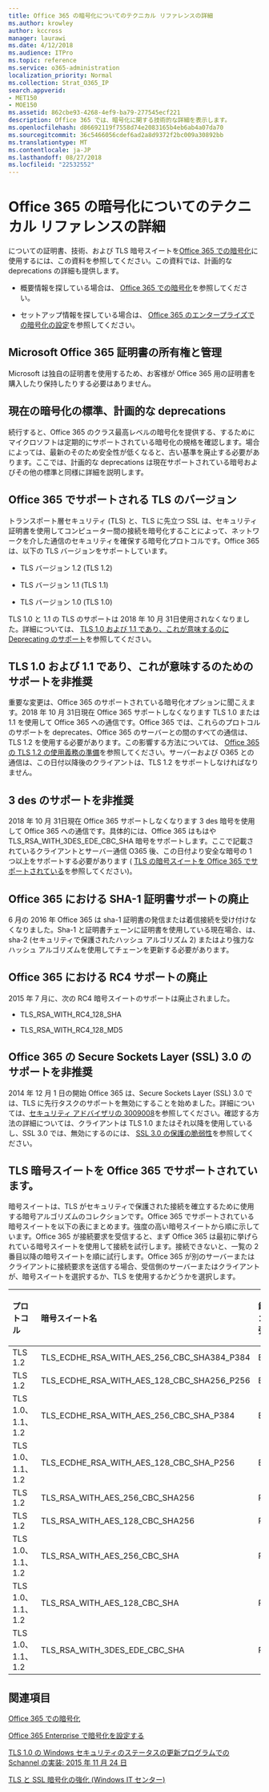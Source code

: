 ```yaml
---
title: Office 365 の暗号化についてのテクニカル リファレンスの詳細
ms.author: krowley
author: kccross
manager: laurawi
ms.date: 4/12/2018
ms.audience: ITPro
ms.topic: reference
ms.service: o365-administration
localization_priority: Normal
ms.collection: Strat_O365_IP
search.appverid:
- MET150
- MOE150
ms.assetid: 862cbe93-4268-4ef9-ba79-277545ecf221
description: Office 365 では、暗号化に関する技術的な詳細を表示します。
ms.openlocfilehash: d86692119f7558d74e2083165b4eb6ab4a07da70
ms.sourcegitcommit: 36c5466056cdef6ad2a8d9372f2bc009a30892bb
ms.translationtype: MT
ms.contentlocale: ja-JP
ms.lasthandoff: 08/27/2018
ms.locfileid: "22532552"
---
```

# <a name="technical-reference-details-about-encryption-in-office-365"></a>Office 365 の暗号化についてのテクニカル リファレンスの詳細

についての証明書、技術、および TLS 暗号スイートを[Office 365 での暗号化](encryption.md)に使用するには、この資料を参照してください。この資料では、計画的な deprecations の詳細も提供します。
  
- 概要情報を探している場合は、 [Office 365 での暗号化](encryption.md)を参照してください。
    
- セットアップ情報を探している場合は、 [Office 365 のエンタープライズでの暗号化の設定](set-up-encryption.md)を参照してください。
    
## <a name="microsoft-office-365-certificate-ownership-and-management"></a>Microsoft Office 365 証明書の所有権と管理

Microsoft は独自の証明書を使用するため、お客様が Office 365 用の証明書を購入したり保持したりする必要はありません。
  
## <a name="current-encryption-standards-and-planned-deprecations"></a>現在の暗号化の標準、計画的な deprecations

続行すると、Office 365 のクラス最高レベルの暗号化を提供する、するためにマイクロソフトは定期的にサポートされている暗号化の規格を確認します。場合によっては、最新のそのため安全性が低くなると、古い基準を廃止する必要があります。ここでは、計画的な deprecations は現在サポートされている暗号およびその他の標準と同様に詳細を説明します。
  
## <a name="versions-of-tls-supported-by-office-365"></a>Office 365 でサポートされる TLS のバージョン

トランスポート層セキュリティ (TLS) と、TLS に先立つ SSL は、セキュリティ証明書を使用してコンピューター間の接続を暗号化することによって、ネットワークを介した通信のセキュリティを確保する暗号化プロトコルです。Office 365 は、以下の TLS バージョンをサポートしています。
  
- TLS バージョン 1.2 (TLS 1.2)
    
- TLS バージョン 1.1 (TLS 1.1)
    
- TLS バージョン 1.0 (TLS 1.0)
    
 TLS 1.0 と 1.1 の TLS のサポートは 2018 年 10 月 31日使用されなくなりました。詳細については、 [TLS 1.0 および 1.1 であり、これが意味するのに Deprecating のサポート](technical-reference-details-about-encryption.md#TLS11and12deprecation)を参照してください。 
  
## <a name="deprecating-support-for-tls-10-and-11-and-what-this-means-for-you"></a>TLS 1.0 および 1.1 であり、これが意味するのためのサポートを非推奨
<a name="TLS11and12deprecation"> </a>

重要な変更は、Office 365 のサポートされている暗号化オプションに聞こえます。2018 年 10 月 31日現在 Office 365 サポートしなくなります TLS 1.0 または 1.1 を使用して Office 365 への通信です。Office 365 では、これらのプロトコルのサポートを deprecates、Office 365 のサーバーとの間のすべての通信は、TLS 1.2 を使用する必要があります。この影響する方法については、 [Office 365 の TLS 1.2 の使用義務の準備](https://support.microsoft.com/en-us/help/4057306/preparing-for-tls-1-2-in-office-365)を参照してください。サーバーおよび O365 との通信は、この日付以降後のクライアントは、TLS 1.2 をサポートしなければなりません。
  
## <a name="deprecating-support-for-3des"></a>3 des のサポートを非推奨
<a name="TLS11and12deprecation"> </a>

2018 年 10 月 31日現在 Office 365 サポートしなくなります 3 des 暗号を使用して Office 365 への通信です。具体的には、Office 365 はもはや TLS_RSA_WITH_3DES_EDE_CBC_SHA 暗号をサポートします。ここで記載されているクライアントとサーバー通信 O365 後、この日付より安全な暗号の 1 つ以上をサポートする必要があります ( [TLS の暗号スイートを Office 365 でサポートされている](technical-reference-details-about-encryption.md#TLSCipherSuites)を参照してください)。
  
## <a name="deprecating-sha-1-certificate-support-in-office-365"></a>Office 365 における SHA-1 証明書サポートの廃止
<a name="TLS11and12deprecation"> </a>

6 月の 2016 年 Office 365 は sha-1 証明書の発信または着信接続を受け付けなくなりました。Sha-1 と証明書チェーンに証明書を使用している現在場合、は、sha-2 (セキュリティで保護されたハッシュ アルゴリズム 2) またはより強力なハッシュ アルゴリズムを使用してチェーンを更新する必要があります。
  
## <a name="deprecating-rc4-support-in-office-365"></a>Office 365 における RC4 サポートの廃止
<a name="TLS11and12deprecation"> </a>

2015 年 7 月に、次の RC4 暗号スイートのサポートは廃止されました。
  
- TLS_RSA_WITH_RC4_128_SHA
    
- TLS_RSA_WITH_RC4_128_MD5
    
## <a name="deprecating-secure-sockets-layer-ssl-30-support-in-office-365"></a>Office 365 の Secure Sockets Layer (SSL) 3.0 のサポートを非推奨
<a name="TLS11and12deprecation"> </a>

2014 年 12 月 1 日の開始 Office 365 は、Secure Sockets Layer (SSL) 3.0 では、TLS に先行タスクのサポートを無効にすることを始めました。詳細については、[セキュリティ アドバイザリの 3009008](https://technet.microsoft.com/library/security/3009008.aspx)を参照してください。確認する方法の詳細については、クライアントは TLS 1.0 またはそれ以降を使用しているし、SSL 3.0 では、無効にするのには、 [SSL 3.0 の保護の脆弱性](http://blogs.office.com/2014/10/29/protecting-ssl-3-0-vulnerability/)を参照してください。
  
## <a name="tls-cipher-suites-supported-by-office-365"></a>TLS 暗号スイートを Office 365 でサポートされています。
<a name="TLSCipherSuites"> </a>

暗号スイートは、TLS がセキュリティで保護された接続を確立するために使用する暗号アルゴリズムのコレクションです。Office 365 でサポートされている暗号スイートを以下の表にまとめます。強度の高い暗号スイートから順に示しています。Office 365 が接続要求を受信すると、まず Office 365 は最初に挙げられている暗号スイートを使用して接続を試行します。接続できないと、一覧の 2 番目以降の暗号スイートを順に試行します。Office 365 が別のサーバーまたはクライアントに接続要求を送信する場合、受信側のサーバーまたはクライアントが、暗号スイートを選択するか、TLS を使用するかどうかを選択します。
  
|**プロトコル**|**暗号スイート名**|**鍵交換アルゴリズム/強度**|**PFS (Perfect Forward Secrecy) サポート**|**認証アルゴリズム/強度**|**暗号/強度**|
|:-----|:-----|:-----|:-----|:-----|:-----|
|TLS 1.2  <br/> |TLS_ECDHE_RSA_WITH_AES_256_CBC_SHA384_P384  <br/> |ECDH/192  <br/> |はい  <br/> |RSA/112  <br/> |AES/256  <br/> |
|TLS 1.2  <br/> |TLS_ECDHE_RSA_WITH_AES_128_CBC_SHA256_P256  <br/> |ECDH/128  <br/> |はい  <br/> |RSA/112  <br/> |AES/128  <br/> |
|TLS 1.0、1.1、1.2  <br/> |TLS_ECDHE_RSA_WITH_AES_256_CBC_SHA_P384  <br/> |ECDH/192  <br/> |はい  <br/> |RSA/112  <br/> |AES/256  <br/> |
|TLS 1.0、1.1、1.2  <br/> |TLS_ECDHE_RSA_WITH_AES_128_CBC_SHA_P256  <br/> |ECDH/128  <br/> |はい  <br/> |RSA/112  <br/> |AES/128  <br/> |
|TLS 1.2  <br/> |TLS_RSA_WITH_AES_256_CBC_SHA256  <br/> |RSA/112  <br/> |いいえ  <br/> |RSA/112  <br/> |AES/256  <br/> |
|TLS 1.2  <br/> |TLS_RSA_WITH_AES_128_CBC_SHA256  <br/> |RSA/112  <br/> |いいえ  <br/> |RSA/112  <br/> |AES/128  <br/> |
|TLS 1.0、1.1、1.2  <br/> |TLS_RSA_WITH_AES_256_CBC_SHA  <br/> |RSA/112  <br/> |いいえ  <br/> |RSA/112  <br/> |AES/256  <br/> |
|TLS 1.0、1.1、1.2  <br/> |TLS_RSA_WITH_AES_128_CBC_SHA  <br/> |RSA/112  <br/> |いいえ  <br/> |RSA/112  <br/> |AES/128  <br/> |
|TLS 1.0、1.1、1.2  <br/> |TLS_RSA_WITH_3DES_EDE_CBC_SHA  <br/> |RSA/112  <br/> |いいえ  <br/> |RSA/112  <br/> |3DES/192  <br/> |
   
## <a name="related-topics"></a>関連項目
<a name="TLSCipherSuites"> </a>

[Office 365 での暗号化](encryption.md)
  
[Office 365 Enterprise で暗号化を設定する](set-up-encryption.md)
  
[TLS 1.0 の Windows セキュリティのステータスの更新プログラムでの Schannel の実装: 2015 年 11 月 24 日](https://support.microsoft.com/kb/3117336)
  
[TLS と SSL 暗号化の強化 (Windows IT センター)](https://technet.microsoft.com/en-us/library/cc766285%28v=ws.10%29.aspx)
  

